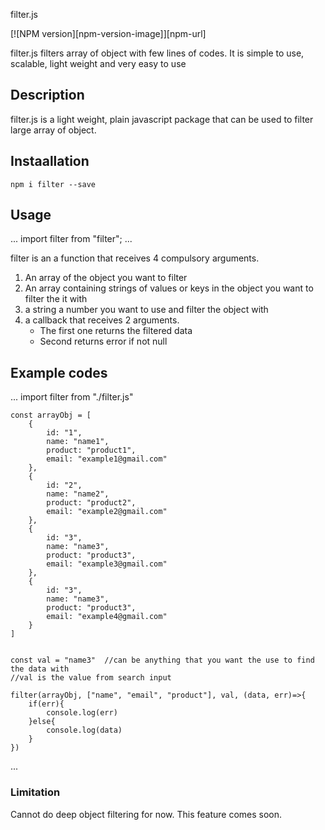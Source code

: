 filter.js

[![NPM version][npm-version-image]][npm-url]

filter.js filters array of object with few lines of codes. It is simple to use, scalable, light weight and very easy to use

## Description
filter.js is a light weight, plain javascript package that can be used to filter large array of object.

## Instaallation
`npm i filter --save`

## Usage
...
    import filter from "filter";
...

filter is an a function that receives 4 compulsory arguments.
1. An array of the object you want to filter
2. An array containing strings of values or keys in the object you want to filter the it with
3. a string a number you want to use and filter the object with
4. a callback that receives 2 arguments.
    * The first one returns the filtered data
    * Second returns error if not null

## Example codes
...
    import filter from "./filter.js"

    const arrayObj = [
        {
            id: "1",
            name: "name1",
            product: "product1",
            email: "example1@gmail.com"
        },
        {
            id: "2",
            name: "name2",
            product: "product2",
            email: "example2@gmail.com"
        },
        {
            id: "3",
            name: "name3",
            product: "product3",
            email: "example3@gmail.com"
        },
        {
            id: "3",
            name: "name3",
            product: "product3",
            email: "example4@gmail.com"
        }
    ]


    const val = "name3"  //can be anything that you want the use to find the data with
    //val is the value from search input

    filter(arrayObj, ["name", "email", "product"], val, (data, err)=>{
        if(err){
            console.log(err)
        }else{
            console.log(data)
        }
    })
...

### Limitation
Cannot do deep object filtering for now. This feature comes soon.

